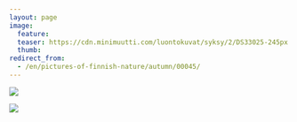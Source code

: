 ```yaml
---
layout: page
image:
  feature:
  teaser: https://cdn.minimuutti.com/luontokuvat/syksy/2/DS33025-245px.jpg
  thumb:
redirect_from:
  - /en/pictures-of-finnish-nature/autumn/00045/
---
```


![](https://cdn.minimuutti.com/luontokuvat/syksy/2/DS33025-800px.jpg)

![](https://cdn.minimuutti.com/luontokuvat/syksy/2/DS33027-800px.jpg)
